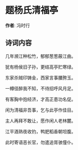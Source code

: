 # 题杨氏清福亭

**作者**: 冯时行

## 诗词内容

几年濒江种松竹，郁郁葱葱蔽江曲。

犹有杨侯旧子孙，更结高亭贮寒绿。

东家杀贼印铸金，西家言事腰胯玉。

一樽径醉我不知，不待招呼风月足。

有客胸中抱经济，才高正患功名促。

闲为清福非吾事，乞与此亭作佳目。

主人再拜不敢让，愿作闲人老林麓。

江平酒熟夜收钓，鸭肥稻香朝坦腹。

此时寄语恶长官，勿遣追胥骇僮仆。

